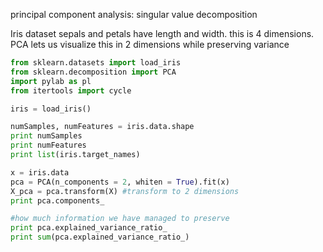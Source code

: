 principal component analysis: singular value decomposition

Iris dataset sepals and petals have length and width. this is 4 dimensions.
PCA lets us visualize this in 2 dimensions while preserving variance
```python
from sklearn.datasets import load_iris
from sklearn.decomposition import PCA
import pylab as pl
from itertools import cycle

iris = load_iris()

numSamples, numFeatures = iris.data.shape
print numSamples
print numFeatures
print list(iris.target_names)

x = iris.data
pca = PCA(n_components = 2, whiten = True).fit(x)
X_pca = pca.transform(X) #transform to 2 dimensions
print pca.components_

#how much information we have managed to preserve
print pca.explained_variance_ratio_
print sum(pca.explained_variance_ratio_)
```
